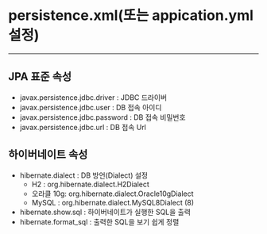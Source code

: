 # persistence.xml(또는 appication.yml 설정)

---

## JPA 표준 속성
- javax.persistence.jdbc.driver : JDBC 드라이버
- javax.persistence.jdbc.user : DB 접속 아이디
- javax.persistence.jdbc.password : DB 접속 비밀번호
- javax.persistence.jdbc.url : DB 접속 Url

## 하이버네이트 속성
- hibernate.dialect : DB 방언(Dialect) 설정
  - H2 : org.hibernate.dialect.H2Dialect
  - 오라클 10g: org.hibernate.dialect.Oracle10gDialect
  - MySQL : org.hibernate.dialect.MySQL8Dialect (8)
- hibernate.show.sql : 하이버네이트가 실행한 SQL을 출력
- hibernate.format_sql : 출력한 SQL을 보기 쉽게 정렬